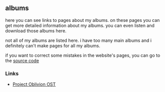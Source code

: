 <link rel="stylesheet" href="https://12three7.me/styles/main.css">

## albums

here you can see links to pages about my albums.
on these pages you can get more detailed information about my albums.
you can even listen and download those albums here.

not all of my albums are listed here. i have too many main albums 
and i definitely can't make pages for all my albums.

if you want to correct some mistakes in the website's pages,
you can go to the [source code](https://github.com/12three7/12three7.github.io/)

### Links

- [Project Oblivion OST](/project-oblivion-ost)
